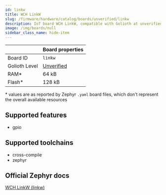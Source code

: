 ```yaml
---
id: linkw
title: WCH LinkW
slug: /firmware/hardware/catalog/boards/unverified/linkw
description: IoT board WCH LinkW, compatible with Golioth at unverified level.
image: /img/boards/null
sidebar_class_name: hide-item
---
```


[//]: # (This is an auto-generated file, do not edit! Changes to it will be lost upon re-generation)



|                | Board properties     |
| -------------  | -------------------- |
| Board ID       | `linkw` |
| Golioth Level  | [Unverified](/firmware/hardware#unverified-boards) |
| RAM*           | 64 kB |
| Flash*         | 128 kB |

\* values are as reported by Zephyr `.yaml` board files, which don't represent the overall available resources



## Supported features

* gpio

## Supported toolchains

* cross-compile
* zephyr

## Official Zephyr docs

[WCH LinkW (linkw)](https://docs.zephyrproject.org/latest/boards/wch/linkw/doc/index.html)
